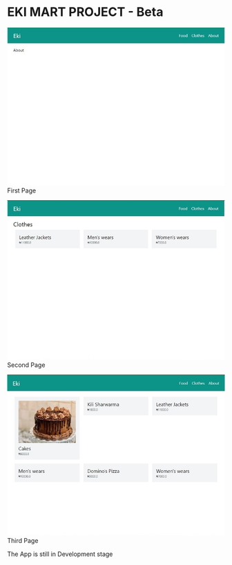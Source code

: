 # EKI MART PROJECT - Beta

![Image](images/image1.jpg)
First Page

![Image](images/image2.jpg)
Second Page

![Image](images/image3.jpg)
Third Page


The App is still in Development stage
